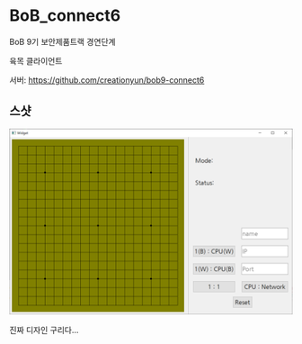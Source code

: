 # BoB_connect6

BoB 9기 보안제품트랙 경연단계

육목 클라이언트

서버: https://github.com/creationyun/bob9-connect6

## 스샷

![screenshot](img/screenshot.png)

진짜 디자인 구리다...
